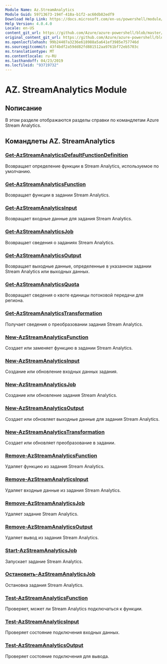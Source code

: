 ```yaml
---
Module Name: Az.StreamAnalytics
Module Guid: 59713673-194f-418a-b1f2-ac60db82edf9
Download Help Link: https://docs.microsoft.com/en-us/powershell/module/az.streamanalytics
Help Version: 4.0.4.0
Locale: en-US
content_git_url: https://github.com/Azure/azure-powershell/blob/master/src/StreamAnalytics/StreamAnalytics/help/Az.StreamAnalytics.md
original_content_git_url: https://github.com/Azure/azure-powershell/blob/master/src/StreamAnalytics/StreamAnalytics/help/Az.StreamAnalytics.md
ms.openlocfilehash: 99b24407a3236e618988a5a641ef3985e757746d
ms.sourcegitcommit: 43f4bdf2a59dd82fd881512aa9761bf72eb5703c
ms.translationtype: MT
ms.contentlocale: ru-RU
ms.lasthandoff: 04/23/2019
ms.locfileid: "93719732"
---
```

# AZ. StreamAnalytics Module
## Nописание
В этом разделе отображаются разделы справки по командлетам Azure Stream Analytics.

## Командлеты AZ. StreamAnalytics
### [Get-AzStreamAnalyticsDefaultFunctionDefinition](Get-AzStreamAnalyticsDefaultFunctionDefinition.md)
Возвращает определение функции в Stream Analytics, используемое по умолчанию.

### [Get-AzStreamAnalyticsFunction](Get-AzStreamAnalyticsFunction.md)
Возвращает функции в задании Stream Analytics.

### [Get-AzStreamAnalyticsInput](Get-AzStreamAnalyticsInput.md)
Возвращает входные данные для задания Stream Analytics.

### [Get-AzStreamAnalyticsJob](Get-AzStreamAnalyticsJob.md)
Возвращает сведения о заданиях Stream Analytics.

### [Get-AzStreamAnalyticsOutput](Get-AzStreamAnalyticsOutput.md)
Возвращает выходные данные, определенные в указанном задании Stream Analytics или выходных данных.

### [Get-AzStreamAnalyticsQuota](Get-AzStreamAnalyticsQuota.md)
Возвращает сведения о квоте единицы потоковой передачи для региона.

### [Get-AzStreamAnalyticsTransformation](Get-AzStreamAnalyticsTransformation.md)
Получает сведения о преобразовании задания Stream Analytics.

### [New-AzStreamAnalyticsFunction](New-AzStreamAnalyticsFunction.md)
Создает или заменяет функцию в задании Stream Analytics.

### [New-AzStreamAnalyticsInput](New-AzStreamAnalyticsInput.md)
Создание или обновление входных данных задания.

### [New-AzStreamAnalyticsJob](New-AzStreamAnalyticsJob.md)
Создание или обновление задания Stream Analytics.

### [New-AzStreamAnalyticsOutput](New-AzStreamAnalyticsOutput.md)
Создает или обновляет выходные данные для задания Stream Analytics.

### [New-AzStreamAnalyticsTransformation](New-AzStreamAnalyticsTransformation.md)
Создает или обновляет преобразование в задании.

### [Remove-AzStreamAnalyticsFunction](Remove-AzStreamAnalyticsFunction.md)
Удаляет функцию из задания Stream Analytics.

### [Remove-AzStreamAnalyticsInput](Remove-AzStreamAnalyticsInput.md)
Удаляет входные данные из задания Stream Analytics.

### [Remove-AzStreamAnalyticsJob](Remove-AzStreamAnalyticsJob.md)
Удаляет задание Stream Analytics.

### [Remove-AzStreamAnalyticsOutput](Remove-AzStreamAnalyticsOutput.md)
Удаляет вывод из задания Stream Analytics.

### [Start-AzStreamAnalyticsJob](Start-AzStreamAnalyticsJob.md)
Запускает задание Stream Analytics.

### [Остановить-AzStreamAnalyticsJob](Stop-AzStreamAnalyticsJob.md)
Остановка задания Stream Analytics.

### [Test-AzStreamAnalyticsFunction](Test-AzStreamAnalyticsFunction.md)
Проверяет, может ли Stream Analytics подключаться к функции.

### [Test-AzStreamAnalyticsInput](Test-AzStreamAnalyticsInput.md)
Проверяет состояние подключения входных данных.

### [Test-AzStreamAnalyticsOutput](Test-AzStreamAnalyticsOutput.md)
Проверяет состояние подключения для вывода.

